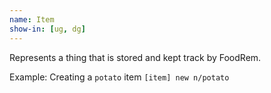 ```yaml
---
name: Item
show-in: [ug, dg]
---
```


Represents a thing that is stored and kept track by FoodRem.

Example: Creating a `potato` item
`[item] new n/potato`
